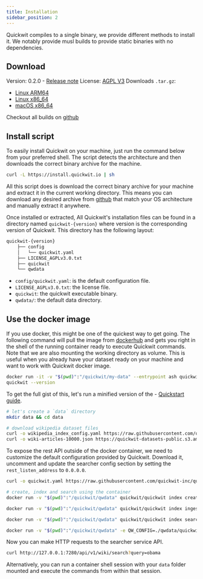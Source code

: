 ```yaml
---
title: Installation
sidebar_position: 2
---
```


Quickwit compiles to a single binary, we provide different methods to install it.
We notably provide musl builds to provide static binaries with no dependencies. 


## Download

Version: 0.2.0 - [Release note](https://github.com/quickwit-inc/quickwit/releases/tag/v0.2.0)
License: [AGPL V3](https://github.com/quickwit-inc/quickwit/blob/main/LICENSE.md)
Downloads `.tar.gz`:
- [Linux ARM64](https://github.com/quickwit-inc/quickwit/releases/download/v0.2.0/quickwit-v0.2.0-aarch64-unknown-linux-gnu.tar.gz)
- [Linux x86_64](https://github.com/quickwit-inc/quickwit/releases/download/v0.2.0/quickwit-v0.2.0-x86_64-unknown-linux-gnu.tar.gz)
- [macOS x86_64](https://github.com/quickwit-inc/quickwit/releases/download/v0.2.0/quickwit-v0.2.0-x86_64-apple-darwin.tar.gz)

Checkout all builds on [github](https://github.com/quickwit-inc/quickwit/releases)


## Install script

To easily install Quickwit on your machine, just run the command below from your preferred shell.
The script detects the architecture and then downloads the correct binary archive for the machine.

```bash
curl -L https://install.quickwit.io | sh
```

All this script does is download the correct binary archive for your machine and extract it in the current working directory. This means you can download any desired archive from [github](https://github.com/quickwit-inc/quickwit/releases) that match your OS architecture and manually extract it anywhere.

Once installed or extracted, All Quickwit's installation files can be found in a directory named `quickwit-{version}` where version is the corresponding version of Quickwit. This directory has the following layout:

```bash
quickwit-{version}
    ├── config
    │   └── quickwit.yaml
    ├── LICENSE_AGPLv3.0.txt
    ├── quickwit
    └── qwdata
```

- `config/quickwit.yaml`: is the default configuration file.
- `LICENSE_AGPLv3.0.txt`: the license file.
- `quickwit`: the quickwit executable binary.
- `qwdata/`: the default data directory. 


## Use the docker image

If you use docker, this might be one of the quickest way to get going. 
The following command will pull the image from [dockerhub](https://hub.docker.com/r/quickwit/quickwit)
and gets you right in the shell of the running container ready to execute Quickwit commands. 
Note that we are also mounting the working directory as volume. This is useful when you already have your dataset ready on your machine and want to work with Quickwit docker image.

```bash
docker run -it -v "$(pwd)":"/quickwit/my-data" --entrypoint ash quickwit/quickwit
quickwit --version
```

To get the full gist of this, let's run a minified version of the - [Quickstart guide](./quickstart.md).

```bash
# let's create a `data` directory
mkdir data && cd data

# download wikipedia dataset files
curl -o wikipedia_index_config.yaml https://raw.githubusercontent.com/quickwit-inc/quickwit/main/config/tutorials/wikipedia/index-config.yaml
curl -o wiki-articles-10000.json https://quickwit-datasets-public.s3.amazonaws.com/wiki-articles-10000.json
```

To expose the rest API outside of the docker container, we need to customize the default configuration provided by Quickwit. Download it, uncomment and update the searcher config section by setting the `rest_listen_address` to `0.0.0.0`. 

```bash 
curl -o quickwit.yaml https://raw.githubusercontent.com/quickwit-inc/quickwit/main/config/quickwit.yaml
```

```bash
# create, index and search using the container 
docker run -v "$(pwd)":"/quickwit/qwdata" quickwit/quickwit index create --index=wiki --index-config=./qwdata/wikipedia_index_config.yaml

docker run -v "$(pwd)":"/quickwit/qwdata" quickwit/quickwit index ingest --index=wiki --input-path=./qwdata/wiki-articles-10000.json

docker run -v "$(pwd)":"/quickwit/qwdata" quickwit/quickwit index search --index=wiki --query "barack obama"

docker run -v "$(pwd)":"/quickwit/qwdata" -e QW_CONFIG=./qwdata/quickwit.yaml --expose=7280 -p=7280:7280 quickwit/quickwit service run searcher
```

Now you can make HTTP requests to the searcher service API.

```bash
curl http://127.0.0.1:7280/api/v1/wiki/search?query=obama
```

Alternatively, you can run a container shell session with your `data` folder mounted and execute the commands from within that session.

